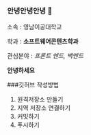 ### 안녕안녕안녕 👋
소속 : 영남이공대학교

학과 : **소프트웨어콘텐츠학과**

관심분야 : *프론트 엔드, 백엔드*

**안녕하세요**

###깃허브 작성방법
1. 원격저장소 만들기
2. 지역 저장소 연결하기
3. 커밋하기
4. 푸시하기
<!--
**qwer123444/qwer123444** is a ✨ _special_ ✨ repository because its `README.md` (this file) appears on your GitHub profile.

Here are some ideas to get you started:

- 🔭 I’m currently working on ...
- 🌱 I’m currently learning ...
- 👯 I’m looking to collaborate on ...
- 🤔 I’m looking for help with ...
- 💬 Ask me about ...
- 📫 How to reach me: ...
- 😄 Pronouns: ...
- ⚡ Fun fact: ...
-->
